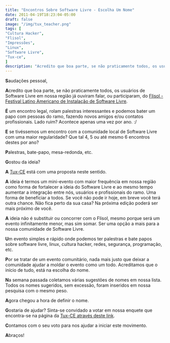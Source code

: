 ```yaml
---
title: "Encontros Sobre Software Livre - Escolha Um Nome"
date: 2011-04-19T18:23:04-05:00
draft: false
image: "/img/tux_teacher.png"
tags: [
"Cultura Hacker",
"Flisol",
"Impressões",
"Linux",
"Software Livre",
"Tux-ce",
]
description: "Acredito que boa parte, se não praticamente todos, os usuários de Software Livre em nossa região já ouviram falar, ou participaram, do Flisol - Festival Latino Americano de Instalação de Software Livre."
---
```

**S**audações pessoal,

**A**credito que boa parte, se não praticamente todos, os usuários de Software Livre em nossa região já ouviram falar, ou participaram, do [Flisol - Festival Latino Americano de Instalação de Software Livre](https://marcelocavalcante.net/portal/2011/04/13/flisol-quixada-relato-e-parabens/).

**É** um encontro legal, rolam palestras interessantes e podemos bater um papo com pessoas do ramo, fazendo novos amigos e/ou contatos profissionais. Lado ruim? Acontece apenas uma vez por ano. :/

**E** se tivéssemos um encontro com a comunidade local de Software Livre com uma maior regularidade? Que tal 4, 5 ou até mesmo 6 encontros destes por ano?

**P**alestras, bate-papo, mesa-redonda, etc.

**G**ostou da ideia?

**A** [Tux-CE](https://www.tux-ce.org) está com uma proposta neste sentido.

**A** ideia é termos um mini-evento com maior frequência em nossa região como forma de fortalecer a ideia do Software Livre e ao mesmo tempo aumentar a integração entre nós, usuários e profissionais do ramo. Uma forma de beneficiar a todos. Se você não pode ir hoje, em breve você terá outra chance. Não fica perto da sua casa? Na próxima edição poderá ser mais próximo de você.

**A** ideia não é substituir ou concorrer com o Flisol, mesmo porque será um evento infinitamente menor, mas sim somar. Ser uma opção a mais para a nossa comunidade de Software Livre.

**U**m evento simples e rápido onde podemos ter palestras e bate papos sobre software livre, linux, cultura hacker, redes, segurança, programação, etc.

**P**or se tratar de um evento comunitário, nada mais justo que deixar a comunidade ajudar a moldar o evento como um todo. Acreditamos que o início de tudo, está na escolha do nome.

**N**a semana passada coletamos várias sugestões de nomes em nossa lista. Todos os nomes sugeridos, sem excessão, foram inseridos em nossa pesquisa com o mesmo peso.

**A**gora chegou a hora de definir o nome.

**G**ostaria de ajudar? Sinta-se convidado a votar em nossa enquete que encontra-se na página da [Tux-CE através deste link](https://www.tux-ce.org/portal/node/717).

**C**ontamos com o seu voto para nos ajudar a iniciar este movimento.

**A**braços!
